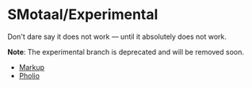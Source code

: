 # SMotaal/Experimental

Don't dare say it does not work — until it absolutely does not work.

**Note**: The experimental branch is deprecated and will be removed soon.

- <a href="/markup/">Markup</a>
- <a href="/pholio/">Pholio</a>
